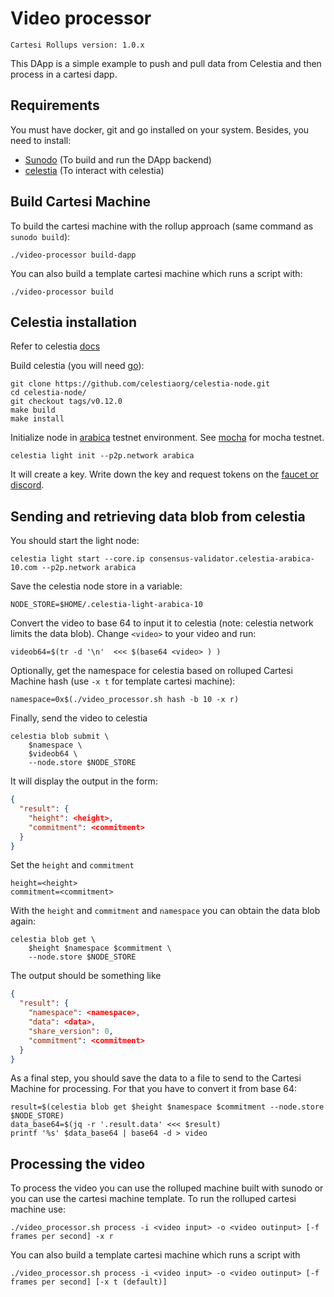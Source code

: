# Video processor

```
Cartesi Rollups version: 1.0.x
```

This DApp is a simple example to push and pull data from Celestia and then process in a cartesi dapp.

## Requirements

You must have docker, git and go installed on your system. Besides, you need to install:

- [Sunodo](https://github.com/sunodo/sunodo) (To build and run the DApp backend)
- [celestia](https://docs.celestia.org/developers/node-tutorial) (To interact with celestia)

## Build Cartesi Machine

To build the cartesi machine with the rollup approach (same command as `sunodo build`):

```shell
./video-processor build-dapp
```

You can also build a template cartesi machine which runs a script with:

```shell
./video-processor build
```

## Celestia installation

Refer to celestia [docs](https://docs.celestia.org/developers/node-tutorial)

Build celestia (you will need [go](https://docs.celestia.org/developers/node-tutorial#install-golang)):

```shell
git clone https://github.com/celestiaorg/celestia-node.git
cd celestia-node/
git checkout tags/v0.12.0
make build
make install
```

Initialize node in [arabica](https://docs.celestia.org/nodes/arabica-devnet) testnet environment. See [mocha](https://docs.celestia.org/nodes/mocha-testnet) for mocha testnet.

```shell
celestia light init --p2p.network arabica
```

It will create a key. Write down the key and request tokens on the [faucet or discord](https://docs.celestia.org/nodes/arabica-devnet#arabica-devnet-faucet).

## Sending and retrieving data blob from celestia 

You should start the light node:

```shell
celestia light start --core.ip consensus-validator.celestia-arabica-10.com --p2p.network arabica
```

Save the celestia node store in a variable:

```shell
NODE_STORE=$HOME/.celestia-light-arabica-10
```

Convert the video to base 64 to input it to celestia (note: celestia network limits the data blob). Change `<video>` to your video and run:

```shell
videob64=$(tr -d '\n'  <<< $(base64 <video> ) )
```

Optionally, get the namespace for celestia based on rolluped Cartesi Machine hash (use `-x t` for template cartesi machine):

```shell
namespace=0x$(./video_processor.sh hash -b 10 -x r)
```

Finally, send the video to celestia

```shell
celestia blob submit \
    $namespace \
    $videob64 \
    --node.store $NODE_STORE
```

It will display the output in the form:

```json
{
  "result": {
    "height": <height>,
    "commitment": <commitment>
  }
}
```

Set the `height` and `commitment`

```shell
height=<height>
commitment=<commitment>
```

With the `height` and `commitment` and `namespace` you can obtain the data blob again:

```shell
celestia blob get \
    $height $namespace $commitment \
    --node.store $NODE_STORE
```

The output should be something like

```json
{
  "result": {
    "namespace": <namespace>,
    "data": <data>,
    "share_version": 0,
    "commitment": <commitment>
  }
}
```

As a final step, you should save the data to a file to send to the Cartesi Machine for processing. For that you have to convert it from base 64:

```shell
result=$(celestia blob get $height $namespace $commitment --node.store $NODE_STORE)
data_base64=$(jq -r '.result.data' <<< $result)
printf '%s' $data_base64 | base64 -d > video
```

## Processing the video

To process the video you can use the rolluped machine built with sunodo or you can use the cartesi machine template. To run the rolluped cartesi machine use:

```shell
./video_processor.sh process -i <video input> -o <video outinput> [-f frames per second] -x r 
```

You can also build a template cartesi machine which runs a script with

```shell
./video_processor.sh process -i <video input> -o <video outinput> [-f frames per second] [-x t (default)]
```
